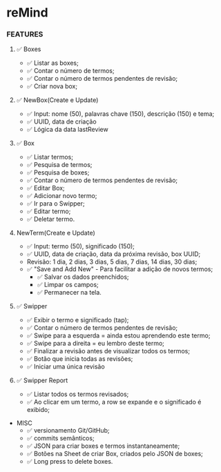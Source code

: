 # reMind


### FEATURES


1. ✅ Boxes
    - ✅ Listar as boxes;
    - ✅ Contar o número de termos;
    - ✅ Contar o número de termos pendentes de revisão; 
    - ✅ Criar nova box;
    
    
2. ✅ NewBox(Create e Update)
    - ✅ Input: nome (50), palavras chave (150), descrição (150) e tema;
    - ✅ UUID, data de criação
    - ✅ Lógica da data lastReview
    
    
3. ✅ Box
    - ✅ Listar termos;
    - ✅ Pesquisa de termos;
    - ✅ Pesquisa de boxes;
    - ✅ Contar o número de termos pendentes de revisão; 
    - ✅ Editar Box;
    - ✅ Adicionar novo termo; 
    - ✅ Ir para o Swipper;
    - ✅ Editar termo; 
    - ✅ Deletar termo.
     
     
4. NewTerm(Create e Update)
    - ✅ Input: termo (50), significado (150);
    - ✅ UUID, data de criação, data da próxima revisão, box UUID;
    - Revisão: 1 dia, 2 dias, 3 dias, 5 dias, 7 dias, 14 dias, 30 dias;
    - ✅ "Save and Add New" - Para facilitar a adição de novos termos;
        *  ✅ Salvar os dados preenchidos; 
        *  ✅ Limpar os campos;
        *  ✅ Permanecer na tela.
        
        
5. ✅ Swipper
    - ✅ Exibir o termo e significado (tap);
    - ✅ Contar o número de termos pendentes de revisão;
    - ✅ Swipe para a esquerda = ainda estou aprendendo este termo;
    - ✅ Swipe para a direita = eu lembro deste termo;
    - ✅ Finalizar a revisão antes de visualizar todos os termos; 
    *  ✅ Botão que inicia todas as revisões;
    *  ✅ Iniciar uma única revisão
    
    
6. ✅ Swipper Report
    - ✅ Listar todos os termos revisados;
    - ✅ Ao clicar em um termo, a row se expande e o significado é exibido;
        
        
* MISC
    *  ✅ versionamento Git/GitHub;
    *  ✅ commits semânticos;
    *  ✅ JSON para criar boxes e termos instantaneamente;
    *  ✅ Botões na Sheet de criar Box, criados pelo JSON de boxes;
    *  ✅ Long press to delete boxes.

